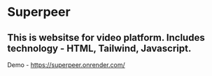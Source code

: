 # Superpeer

## This is websitse for video platform. Includes technology - HTML, Tailwind, Javascript.

Demo - https://superpeer.onrender.com/